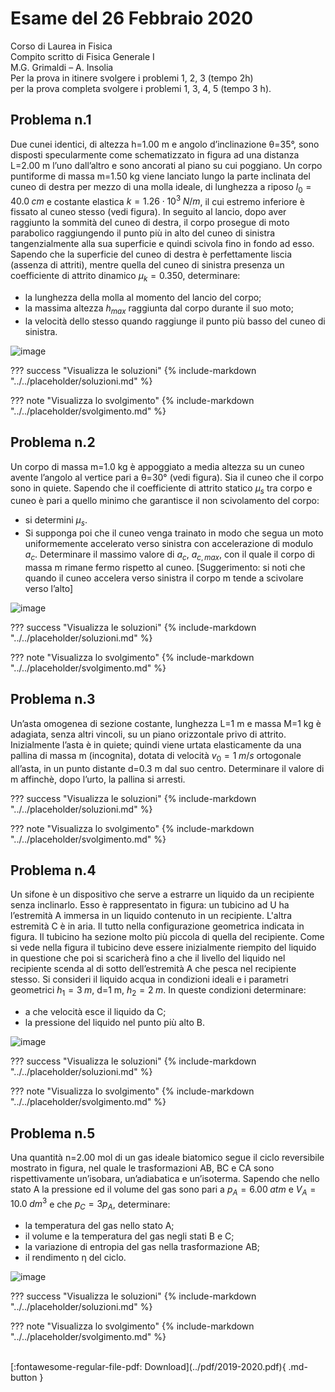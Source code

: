 # Esame del 26 Febbraio 2020
Corso di Laurea in Fisica <br>
Compito scritto di Fisica Generale I <br>
M.G. Grimaldi – A. Insolia <br>
Per la prova in itinere svolgere i problemi 1, 2, 3 (tempo 2h) <br>
per la prova completa svolgere i problemi 1, 3, 4, 5 (tempo 3 h). <br>

## Problema n.1
Due cunei identici, di altezza h=1.00 m e angolo d’inclinazione θ=35°, sono disposti specularmente come schematizzato in figura ad una distanza L=2.00 m l’uno dall’altro e sono ancorati al piano su cui poggiano. Un corpo puntiforme di massa m=1.50 kg viene lanciato lungo la parte inclinata del cuneo di destra per mezzo di una molla ideale, di lunghezza a riposo $l_0=40.0 \; cm$ e costante elastica $k=1.26 \cdot 10^3 \; N/m$, il cui estremo inferiore è fissato al cuneo stesso (vedi figura). In seguito al lancio, dopo aver raggiunto la sommità del cuneo di destra, il corpo prosegue di moto parabolico raggiungendo il punto più in alto del cuneo di sinistra tangenzialmente alla sua superficie e quindi scivola fino in fondo ad esso. Sapendo che la superficie del cuneo di destra è perfettamente liscia (assenza di attriti), mentre quella del cuneo di sinistra presenza un coefficiente di attrito dinamico $μ_k=0.350$, determinare: 

- la lunghezza della molla al momento del lancio del corpo; 
- la massima altezza $h_{max}$ raggiunta dal corpo durante il suo moto; 
- la velocità dello stesso quando raggiunge il punto più basso del cuneo di sinistra.

![image](https://user-images.githubusercontent.com/77018886/153265660-71085104-857a-4ae0-9da6-296b74810f8b.png)

??? success "Visualizza le soluzioni"
    {% include-markdown "../../placeholder/soluzioni.md" %}

??? note "Visualizza lo svolgimento"
    {% include-markdown "../../placeholder/svolgimento.md" %}

## Problema n.2
Un corpo di massa m=1.0 kg è appoggiato a media altezza su un cuneo avente l’angolo al vertice pari a θ=30° (vedi figura). Sia il cuneo che il corpo sono in quiete. Sapendo che il coefficiente di attrito statico $μ_s$ tra corpo e cuneo è pari a quello minimo che garantisce il non scivolamento del corpo: 

- si determini $μ_s$. 
- Si supponga poi che il cuneo venga trainato in modo che segua un moto uniformemente accelerato verso sinistra con accelerazione di modulo $a_c$. Determinare il massimo valore di $a_c$, $a_{c,max}$, con il quale il corpo di massa m rimane fermo rispetto al cuneo. 
[Suggerimento: si noti che quando il cuneo accelera verso sinistra il corpo m tende a scivolare verso l’alto]

![image](https://user-images.githubusercontent.com/77018886/153265712-ffaf4dc0-03d4-4cb9-a27c-1c917c9ec8a1.png)

??? success "Visualizza le soluzioni"
    {% include-markdown "../../placeholder/soluzioni.md" %}

??? note "Visualizza lo svolgimento"
    {% include-markdown "../../placeholder/svolgimento.md" %}

## Problema n.3
Un’asta omogenea di sezione costante, lunghezza L=1 m e massa M=1 kg è adagiata, senza altri vincoli, su un piano orizzontale privo di attrito. Inizialmente l’asta è in quiete; quindi viene urtata elasticamente da una pallina di massa m (incognita), dotata di velocità $v_0=1 \; m/s$ ortogonale all’asta, in un punto distante d=0.3 m dal suo centro. Determinare il valore di m affinchè, dopo l’urto, la pallina si arresti.

??? success "Visualizza le soluzioni"
    {% include-markdown "../../placeholder/soluzioni.md" %}

??? note "Visualizza lo svolgimento"
    {% include-markdown "../../placeholder/svolgimento.md" %}

## Problema n.4
Un sifone è un dispositivo che serve a estrarre un liquido da un recipiente senza inclinarlo. Esso è rappresentato in figura: un tubicino ad U ha l’estremità A immersa in un liquido contenuto in un recipiente. L'altra estremità C è in aria. Il tutto nella configurazione geometrica indicata in figura. Il tubicino ha sezione molto più piccola di quella del recipiente. Come si vede nella figura il tubicino deve essere inizialmente riempito del liquido in questione che poi si scaricherà fino a che il livello del liquido nel recipiente scenda al di sotto dell’estremità A che pesca nel recipiente stesso. Si consideri il liquido acqua in condizioni ideali e i parametri geometrici $h_1=3 \; m$, d=1 m, $h_2=2 \; m$. In queste condizioni determinare: 

- a che velocità esce il liquido da C; 
- la pressione del liquido nel punto più alto B.

![image](https://user-images.githubusercontent.com/77018886/153265751-6a941386-21a3-47fd-a2fc-40310c738eaf.png)

??? success "Visualizza le soluzioni"
    {% include-markdown "../../placeholder/soluzioni.md" %}

??? note "Visualizza lo svolgimento"
    {% include-markdown "../../placeholder/svolgimento.md" %}

## Problema n.5
Una quantità n=2.00 mol di un gas ideale biatomico segue il ciclo reversibile mostrato in figura, nel quale le trasformazioni AB, BC e CA sono rispettivamente un’isobara, un’adiabatica e un’isoterma. Sapendo che nello stato A la pressione ed il volume del gas sono pari a $p_A=6.00 \; atm$ e $V_A = 10.0 \; dm^3$ e che $p_C=3 p_A$, determinare: 

- la temperatura del gas nello stato A; 
- il volume e la temperatura del gas negli stati B e C; 
- la variazione di entropia del gas nella trasformazione AB; 
- il rendimento η del ciclo.

![image](https://user-images.githubusercontent.com/77018886/153265786-5c970be8-a3e5-49ba-b82f-c3595137b741.png)

??? success "Visualizza le soluzioni"
    {% include-markdown "../../placeholder/soluzioni.md" %}

??? note "Visualizza lo svolgimento"
    {% include-markdown "../../placeholder/svolgimento.md" %}

<br>
[:fontawesome-regular-file-pdf: Download](../pdf/2019-2020.pdf){ .md-button }
